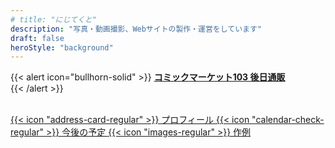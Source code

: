 ```yaml
---
# title: "にじてくと"
description: "写真・動画撮影、Webサイトの製作・運営をしています"
draft: false
heroStyle: "background"
---
```


<style>
.top-btn{
  width:100%;
  padding: 0.5em;
  display: inline-block;
  color: #FFF;
}
.top-twbtn {
  width: 170px;
  margin-left: auto;
  margin-right: auto;
}
</style>

{{< alert icon="bullhorn-solid" >}}
**[コミックマーケット103 後日通販](https://twitter.com/98tml/status/1742542288457241076)**   
{{< /alert >}}

<br>

<div class="w-full grid gap-4 sm:grid-cols-2 md:grid-cols-3">
<a class="!rounded-md bg-primary-600 px-4 py-3 !text-neutral !no-underline hover:!bg-primary-500 dark:bg-primary-800 dark:hover:!bg-primary-700" href="/about/">
{{< icon "address-card-regular" >}}
プロフィール
</a>
<a class="!rounded-md bg-primary-600 px-4 py-3 !text-neutral !no-underline hover:!bg-primary-500 dark:bg-primary-800 dark:hover:!bg-primary-700" href="/eventlist/">
{{< icon "calendar-check-regular" >}}
今後の予定
</a>
<a class="!rounded-md bg-primary-600 px-4 py-3 !text-neutral !no-underline hover:!bg-primary-500 dark:bg-primary-800 dark:hover:!bg-primary-700" href="https://twitter.com/search?q=%4098tml%20filter%3Amedia%20min_retweets%3A5%20-from%3A98tml&f=image" target="_blank">
{{< icon "images-regular" >}}
作例
</a>
</div>
